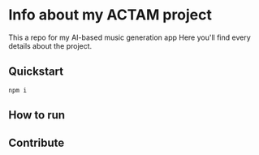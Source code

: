 # Info about my ACTAM project

This a repo for my AI-based music generation app
Here you'll find every details about the project.


## Quickstart

```
npm i
```

## How to run

## Contribute

